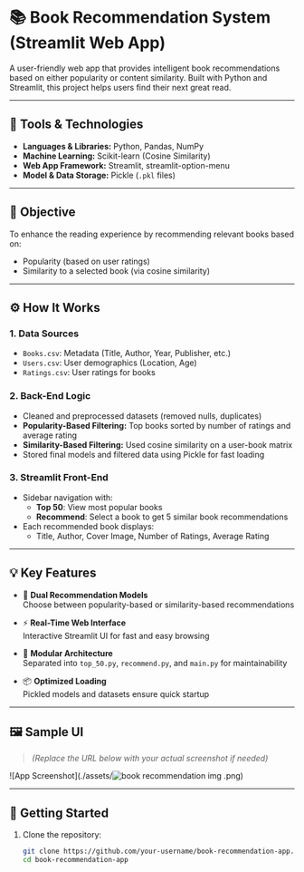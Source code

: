 # 📚 Book Recommendation System (Streamlit Web App)

A user-friendly web app that provides intelligent book recommendations based on either popularity or content similarity. Built with Python and Streamlit, this project helps users find their next great read.

---

## 🔧 Tools & Technologies

- **Languages & Libraries:** Python, Pandas, NumPy  
- **Machine Learning:** Scikit-learn (Cosine Similarity)  
- **Web App Framework:** Streamlit, streamlit-option-menu  
- **Model & Data Storage:** Pickle (`.pkl` files)

---

## 🎯 Objective

To enhance the reading experience by recommending relevant books based on:

- Popularity (based on user ratings)
- Similarity to a selected book (via cosine similarity)

---

## ⚙️ How It Works

### 1. **Data Sources**
- `Books.csv`: Metadata (Title, Author, Year, Publisher, etc.)
- `Users.csv`: User demographics (Location, Age)
- `Ratings.csv`: User ratings for books

### 2. **Back-End Logic**
- Cleaned and preprocessed datasets (removed nulls, duplicates)
- **Popularity-Based Filtering:** Top books sorted by number of ratings and average rating
- **Similarity-Based Filtering:** Used cosine similarity on a user-book matrix
- Stored final models and filtered data using Pickle for fast loading

### 3. **Streamlit Front-End**
- Sidebar navigation with:
  - **Top 50**: View most popular books
  - **Recommend**: Select a book to get 5 similar book recommendations
- Each recommended book displays:
  - Title, Author, Cover Image, Number of Ratings, Average Rating

---

## 💡 Key Features

- 🔄 **Dual Recommendation Models**  
  Choose between popularity-based or similarity-based recommendations

- ⚡ **Real-Time Web Interface**  
  Interactive Streamlit UI for fast and easy browsing

- 🧠 **Modular Architecture**  
  Separated into `top_50.py`, `recommend.py`, and `main.py` for maintainability

- 📦 **Optimized Loading**  
  Pickled models and datasets ensure quick startup

---

## 🖼️ Sample UI

> *(Replace the URL below with your actual screenshot if needed)*

![App Screenshot](./assets/![book recommendation img](https://github.com/user-attachments/assets/68dabdd4-74cd-42b3-a060-20b11efe5c25)
.png)



---

## 🚀 Getting Started

1. Clone the repository:
   ```bash
   git clone https://github.com/your-username/book-recommendation-app.git
   cd book-recommendation-app

